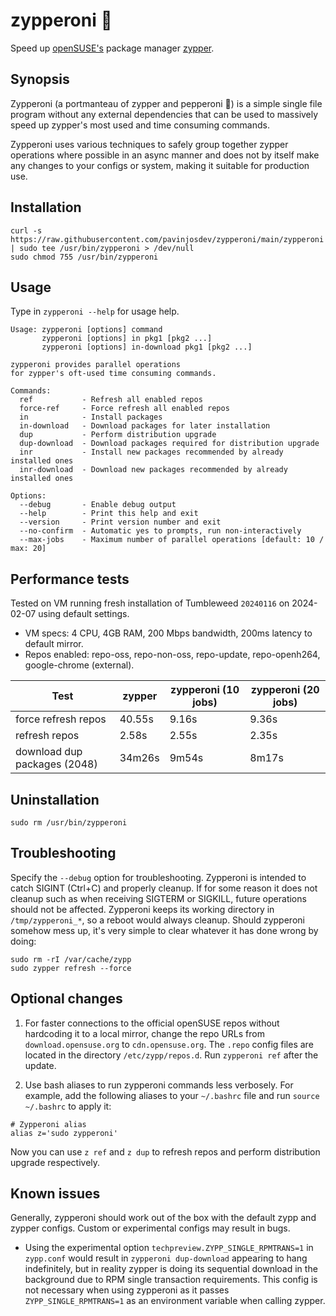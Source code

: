 # zypperoni 🍕
Speed up [openSUSE's](https://en.wikipedia.org/wiki/OpenSUSE) package manager [zypper](https://en.wikipedia.org/wiki/ZYpp).

## Synopsis
Zypperoni (a portmanteau of zypper and pepperoni 🍕) is a simple single file program without any external dependencies that can be used to massively speed up zypper's most used and time consuming commands.

Zypperoni uses various techniques to safely group together zypper operations where possible in an async manner and does not by itself make any changes to your configs or system, making it suitable for production use.

## Installation

```
curl -s https://raw.githubusercontent.com/pavinjosdev/zypperoni/main/zypperoni | sudo tee /usr/bin/zypperoni > /dev/null
sudo chmod 755 /usr/bin/zypperoni
```

## Usage
Type in `zypperoni --help` for usage help.

```
Usage: zypperoni [options] command
       zypperoni [options] in pkg1 [pkg2 ...]
       zypperoni [options] in-download pkg1 [pkg2 ...]

zypperoni provides parallel operations
for zypper's oft-used time consuming commands.

Commands:
  ref           - Refresh all enabled repos
  force-ref     - Force refresh all enabled repos
  in            - Install packages
  in-download   - Download packages for later installation
  dup           - Perform distribution upgrade
  dup-download  - Download packages required for distribution upgrade
  inr           - Install new packages recommended by already installed ones
  inr-download  - Download new packages recommended by already installed ones

Options:
  --debug       - Enable debug output
  --help        - Print this help and exit
  --version     - Print version number and exit
  --no-confirm  - Automatic yes to prompts, run non-interactively
  --max-jobs    - Maximum number of parallel operations [default: 10 / max: 20]
```

## Performance tests

Tested on VM running fresh installation of Tumbleweed `20240116` on 2024-02-07 using default settings.
- VM specs: 4 CPU, 4GB RAM, 200 Mbps bandwidth, 200ms latency to default mirror.
- Repos enabled: repo-oss, repo-non-oss, repo-update, repo-openh264, google-chrome (external).

| Test                          | zypper    | zypperoni (10 jobs) | zypperoni (20 jobs) |
|-------------------------------|-----------|---------------------|---------------------|
| force refresh repos           | 40.55s    | 9.16s               | 9.36s               |
| refresh repos                 | 2.58s     | 2.55s               | 2.35s               |
| download dup packages (2048)  | 34m26s    | 9m54s               | 8m17s               |

## Uninstallation
```
sudo rm /usr/bin/zypperoni
```

## Troubleshooting
Specify the `--debug` option for troubleshooting.
Zypperoni is intended to catch SIGINT (Ctrl+C) and properly cleanup.
If for some reason it does not cleanup such as when receiving SIGTERM or SIGKILL, future operations should not be affected.
Zypperoni keeps its working directory in `/tmp/zypperoni_*`, so a reboot would always cleanup.
Should zypperoni somehow mess up, it's very simple to clear whatever it has done wrong by doing:
```
sudo rm -rI /var/cache/zypp
sudo zypper refresh --force
```

## Optional changes

1. For faster connections to the official openSUSE repos without hardcoding it to a local mirror, change the repo URLs from `download.opensuse.org` to `cdn.opensuse.org`. The `.repo` config files are located in the directory `/etc/zypp/repos.d`. Run `zypperoni ref` after the update.

2. Use bash aliases to run zypperoni commands less verbosely. For example, add the following aliases to your `~/.bashrc` file and run `source ~/.bashrc` to apply it:
```
# Zypperoni alias
alias z='sudo zypperoni'
```

Now you can use `z ref` and `z dup` to refresh repos and perform distribution upgrade respectively.

## Known issues

Generally, zypperoni should work out of the box with the default zypp and zypper configs.
Custom or experimental configs may result in bugs.

- Using the experimental option `techpreview.ZYPP_SINGLE_RPMTRANS=1` in `zypp.conf` would result in `zypperoni dup-download` appearing to hang indefinitely, but in reality zypper is doing its sequential download in the background due to RPM single transaction requirements. This config is not necessary when using zypperoni as it passes `ZYPP_SINGLE_RPMTRANS=1` as an environment variable when calling zypper.
